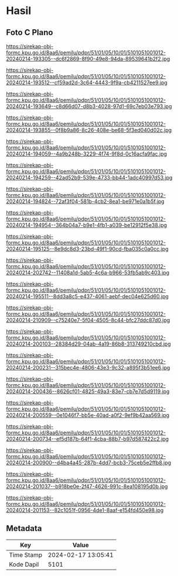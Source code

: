 # Hasil

## Foto C Plano

https://sirekap-obj-formc.kpu.go.id/8aa6/pemilu/pdpr/51/01/05/10/01/5101051001012-20240214-193305--dc6f2869-8f90-49e8-94da-89539641b2f2.jpg

https://sirekap-obj-formc.kpu.go.id/8aa6/pemilu/pdpr/51/01/05/10/01/5101051001012-20240214-193512--cf59ad2d-3c64-4443-9f9a-cb4211527ee9.jpg

https://sirekap-obj-formc.kpu.go.id/8aa6/pemilu/pdpr/51/01/05/10/01/5101051001012-20240214-193649--c8d66d07-d8b3-4028-97d1-69c7eb03e793.jpg

https://sirekap-obj-formc.kpu.go.id/8aa6/pemilu/pdpr/51/01/05/10/01/5101051001012-20240214-193855--0f8b9a86-8c26-408e-be68-5f3ed040d02c.jpg

https://sirekap-obj-formc.kpu.go.id/8aa6/pemilu/pdpr/51/01/05/10/01/5101051001012-20240214-194059--4a9b248b-3229-4f74-9f8d-0c16acfa9fac.jpg

https://sirekap-obj-formc.kpu.go.id/8aa6/pemilu/pdpr/51/01/05/10/01/5101051001012-20240214-194259--42ad52b9-539e-4733-bb44-1adc40997d53.jpg

https://sirekap-obj-formc.kpu.go.id/8aa6/pemilu/pdpr/51/01/05/10/01/5101051001012-20240214-194824--72af3f04-581b-4cb2-8ea1-be971e0a1b5f.jpg

https://sirekap-obj-formc.kpu.go.id/8aa6/pemilu/pdpr/51/01/05/10/01/5101051001012-20240214-194954--364b04a7-b9e1-4fb1-a039-be12912f5e38.jpg

https://sirekap-obj-formc.kpu.go.id/8aa6/pemilu/pdpr/51/01/05/10/01/5101051001012-20240214-195125--8e9dc8d3-23bd-49f1-90cd-fba035c0a0cc.jpg

https://sirekap-obj-formc.kpu.go.id/8aa6/pemilu/pdpr/51/01/05/10/01/5101051001012-20240214-202742--11408a1d-5ab5-4c6a-b966-53fb5ab9c403.jpg

https://sirekap-obj-formc.kpu.go.id/8aa6/pemilu/pdpr/51/01/05/10/01/5101051001012-20240214-195511--8dd3a8c5-e437-4061-aebf-dec04e625d60.jpg

https://sirekap-obj-formc.kpu.go.id/8aa6/pemilu/pdpr/51/01/05/10/01/5101051001012-20240214-210909--c75240e7-5f04-4505-8c44-bfc27ddc87d0.jpg

https://sirekap-obj-formc.kpu.go.id/8aa6/pemilu/pdpr/51/01/05/10/01/5101051001012-20240214-200103--28384d29-04ab-4a19-86b8-313749210cbd.jpg

https://sirekap-obj-formc.kpu.go.id/8aa6/pemilu/pdpr/51/01/05/10/01/5101051001012-20240214-200231--315bec4e-4806-43e3-9c32-a895f3b51ee6.jpg

https://sirekap-obj-formc.kpu.go.id/8aa6/pemilu/pdpr/51/01/05/10/01/5101051001012-20240214-200436--8626cf01-4825-49a3-83e7-cb7e7d5d9119.jpg

https://sirekap-obj-formc.kpu.go.id/8aa6/pemilu/pdpr/51/01/05/10/01/5101051001012-20240214-200559--0e1046f7-bb5e-40ad-a0f2-9ef9b42aa569.jpg

https://sirekap-obj-formc.kpu.go.id/8aa6/pemilu/pdpr/51/01/05/10/01/5101051001012-20240214-200734--ef5d187b-64f1-4cba-88b7-b97d587422c2.jpg

https://sirekap-obj-formc.kpu.go.id/8aa6/pemilu/pdpr/51/01/05/10/01/5101051001012-20240214-200900--d4ba4a45-287b-4dd7-bcb3-75ceb5e2ffb8.jpg

https://sirekap-obj-formc.kpu.go.id/8aa6/pemilu/pdpr/51/01/05/10/01/5101051001012-20240214-201037--b918be0e-2f47-4626-991c-8ea108195d0b.jpg

https://sirekap-obj-formc.kpu.go.id/8aa6/pemilu/pdpr/51/01/05/10/01/5101051001012-20240214-201153--82c1051f-0956-4de1-8aaf-e154fd450e98.jpg


## Metadata

| Key        | Value               |
| ---------- | ------------------- |
| Time Stamp | 2024-02-17 13:05:41 |
| Kode Dapil | 5101                |



